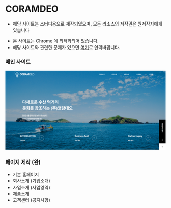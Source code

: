 # CORAMDEO

- 해당 사이트는 스터디용으로 제작되었으며, 모든 리소스의 저작권은 원저작자에게 있습니다
* 본 사이트는 Chrome 에 최적화되어 있습니다.
* 해당 사이트와 관련한 문제가 있으면
<a href="mailto:tdj04280@naver.com" target="_blank">여기</a>로 연락바랍니다.

 ### 메인 사이트
<a href="https://coramdeo-2xttf11c5-devstrcats-projects.vercel.app/" target="_blank">![이미지](image/mainsite.png)
</a>

### 페이지 제작 (완)

- 기본 홈페이지
- 회사소개 (기업소개)
- 사업소개 (사업영역)
- 제품소개 
- 고객센터 (공지사항)